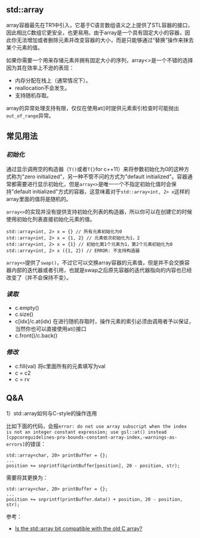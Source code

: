 ## std::array

array容器最先在TR1中引入，它基于C语言数组语义之上提供了STL容器的接口，因此相比C数组它更安全，也更易用。由于array是一个具有固定大小的容器，因此你无法增加或者删除元素并改变容器的大小，而是只能够通过“替换”操作来抹去某个元素的值。

如果你需要一个用来存储元素并拥有固定大小的序列，array<>是一个不错的选择因为其在效率上不逊的表现：

- 内存分配在栈上（通常情况下）。
- reallocation不会发生。
- 支持随机存取。

array的异常处理支持有限，仅仅在使用at()时提供元素索引检查时可能抛出`out_of_range`异常。


## 常见用法

### *初始化*

通过显示调用空的构造器（`T()`或者`T{}`for c++11）来将参数初始化为0的这种方式称为"zero initialized"，另一种不管不问的方式为"default initialized"。容器通常都需要进行显示初始化，但是`array<>`是唯一一个不指定初始化值时会保持"default initialized"方式的容器，这意味着对于`std::array<int, 2> x`这样的array里面的值将是随机的。

`array<>`的实现并没有提供支持初始化列表的构造器，所以你可以在创建它的时候使用初始化列表直接初始化元素的值。

```
std::array<int, 2> x = {} // 所有元素初始化为0
std::array<int, 2> x = {1, 2} // 元素依次初始化为1，2
std::array<int, 2> x = {1} // 初始化第1个元素为1，第2个元素初始化为0
std::array<int, 2> x ({1, 2}) // ERROR: 不支持构造器
```

`array<>`提供了`swap()`，不过它可以交换array容器的元素值，但是并不会交换容器内部的迭代器或者引用，也就是swap之后原先容器的迭代器指向的内容也已经改变了（并不会保持不变）。

### *读取*

- c.empty()
- c.size()
- c[idx]/c.at(idx) 在进行随机存取时，操作元素的索引必须由调用者予以保证，当然你也可以直接使用at()接口
- c.front()/c.back()

### *修改*

- c.fill(val) 将c里面所有的元素填写为val
- c = c2
- c = rv


## Q&A

1）std::array如何与C-style的操作连用

比如下面的代码，会报`error: do not use array subscript when the index is not an integer constant expression; use gsl::at() instead [cppcoreguidelines-pro-bounds-constant-array-index,-warnings-as-errors]`的错误：

```
std::array<char, 20> printBuffer = {};
...
position += snprintf(&printBuffer[position], 20 - position, str);
```

需要将其更换为：

```
std::array<char, 20> printBuffer = {};
...
position += snprintf(printBuffer.data() + position, 20 - position, str);
```

参考：

- [Is the std::array bit compatible with the old C array?](https://stackoverflow.com/questions/39376813/is-the-stdarray-bit-compatible-with-the-old-c-array)
